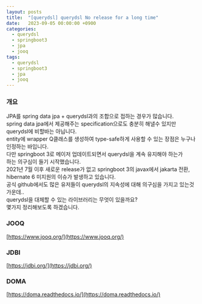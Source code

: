 ```yaml
---
layout: posts 
title:  "[querydsl] querydsl No release for a long time"
date:   2023-09-05 00:00:00 +0900 
categories: 
  - querydsl
  - springboot3
  - jpa
  - jooq
tags:
  - querydsl
  - springboot3
  - jpa
  - jooq
---
```

### 개요
JPA를 spring data jpa + querydsl과의 조합으로 접하는 경우가 많습니다.  
spring data jpa에서 제공해주는 specification으로도 충분히 해낼수 있지만  
querydsl에 비할바는 아닙니다.  
entity에 wrapper Q클래스를 생성하여 type-safe하게 사용할 수 있는 장점은 누구나 인정하는 바입니다.  
다만 springboot 3로 메이저 업데이트되면서 querydsl을 계속 유지해야 하는가  
하는 의구심이 들기 시작했습니다.  
2021년 7월 이후 새로운 release가 없고 springboot 3의 javax에서 jakarta 전환, hibernate 6 미지원의 이슈가 발생하고 있습니다.  
공식 github에서도 많은 유저들이 querydsl의 지속성에 대해 의구심을 가지고 있는것 가운데..  
querydsl을 대체할 수 있는 라이브러리는 무엇이 있을까요?  
몇가지 정리해보도록 하겠습니다.

### JOOQ
[https://www.jooq.org/](https://www.jooq.org/)  

### JDBI
[https://jdbi.org/](https://jdbi.org/)

### DOMA
[https://doma.readthedocs.io/](https://doma.readthedocs.io/)
